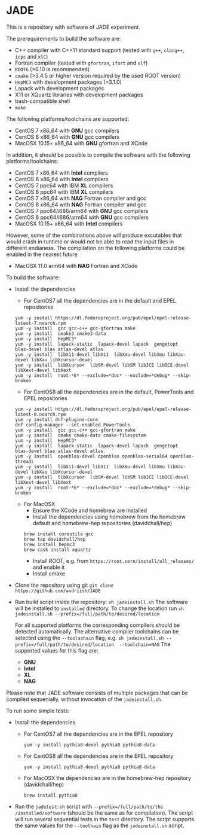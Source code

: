 # JADE
This is a repository with software of JADE experiment.

The prerequirements to build the software are:
 
 - C++ compiler with C++11 standard support (tested with ``g++``, ``clang++``, ``icpc`` and ``xlC``)
 - Fortran compiler (tested with ``gfortran``, ``ifort`` and ``xlf``)
 - ``ROOT6`` (>6.10 is recommended)
 - ``cmake`` (>3.4.5 or higher version required by the used ROOT version)
 - ``HepMC3`` with development packages (>3.1.0)
 - Lapack with development packages 
 - X11 or XQuartz libraries with development packages
 - bash-compatible shell
 - ``make``
 
 The following platforms/toolchains are supported:
 
  - CentOS 7 x86_64 with **GNU** gcc compilers
  - CentOS 8 x86_64 with **GNU** gcc compilers
  - MacOSX 10.15+ x86_64 with **GNU** gfortran and XCode
  
  In addition, it should be possible to compile the software  with the following platforms/toolchains:
  
  - CentOS 7 x86_64 with **Intel** compilers
  - CentOS 8 x86_64 with **Intel** compilers
  - CentOS 7 ppc64 with IBM **XL** compilers
  - CentOS 8 ppc64 with IBM **XL** compilers
  - CentOS 7 x86_64 with **NAG** Fortran compiler and gcc
  - CentOS 8 x86_64 with **NAG** Fortran compiler and gcc
  - CentOS 7 ppc64/i686/arm64 with **GNU** gcc compilers
  - CentOS 8 ppc64/i686/arm64 with **GNU** gcc compilers
  - MacOSX 10.15+ x86_64 with **Intel** compilers
  
  However, some of the combinations above will produce excutables that would crash in runtime or
  would not be able to read the input files in different endianess.
  The compilation on the following platforms could be enabled in the nearest future
   
   - MacOSX 11.0 arm64 with **NAG** Fortran and XCode
  
  


To build the software:
 - Install the dependencies
   - For CentOS7 all the dependencies are in the default and EPEL repositories  
    ```
    yum -y install https://dl.fedoraproject.org/pub/epel/epel-release-latest-7.noarch.rpm
    yum -y install  gcc gcc-c++ gcc-gfortran make
    yum -y install  cmake3 cmake3-data
    yum -y install  HepMC3*
    yum -y install  lapack-static  lapack-devel lapack  gengetopt  blas-devel blas atlas-devel atlas
    yum -y install  libX11-devel libX11  libXmu-devel libXmu libXau-devel libXau libXcursor-devel  
    yum -y install  libXcursor  libSM-devel libSM libICE libICE-devel libXext-devel libXext
    yum -y install  root-*6* --exclude=*doc* --exclude=*debug* --skip-broken
    ```
   - For CentOS8 all the dependencies are in the default, PowerTools and EPEL repositories  
    ```
    yum -y install https://dl.fedoraproject.org/pub/epel/epel-release-latest-8.noarch.rpm
    yum -y install dnf-plugins-core
    dnf config-manager --set-enabled PowerTools
    yum -y install  gcc gcc-c++ gcc-gfortran make
    yum -y install  cmake cmake-data cmake-filesystem
    yum -y install  HepMC3*
    yum -y install  lapack-static  lapack-devel lapack  gengetopt  blas-devel blas atlas-devel atlas  
    yum -y install  openblas-devel openblas openblas-serial64 openblas-threads
    yum -y install  libX11-devel libX11  libXmu-devel libXmu libXau-devel libXau libXcursor-devel  
    yum -y install  libXcursor  libSM-devel libSM libICE libICE-devel libXext-devel libXext
    yum -y install  root-*6* --exclude=*doc* --exclude=*debug* --skip-broken
    ```
   - For MacOSX
     - Ensure the XCode and homebrew are installed
     - Install the dependencies using homebrew from the homebrew default and homebrew-hep repositories (davidchall/hep)
      ```
      brew install coreutils gcc
      brew tap davidchall/hep
      brew install hepmc3
      brew cask install xquartz
      ```
     - Install ROOT, e.g. from  `https://root.cern/install/all_releases/` and enable it
     - Install cmake
       
- Clone the repository using git 
     ``git clone https://github.com/andriish/JADE``
    
- Run build script inside the repository:
    `` sh jadeinstall.sh `` 
    The software will be installed to ``installed`` directory.
    To change the location run ``sh jadeinstall.sh --prefix=/full/path/to/desired/location``

    For all supported platforms the corresponding compilers should be detected automatically.
    The alternative compiler toolchains can be selected using the ``--toolschain`` flag, e.g.
     ``sh jadeinstall.sh --prefix=/full/path/to/desired/location  --toolchain=NAG`` 
    The supported values for this flag are:
      
     - **GNU** 
     - **Intel** 
     - **XL** 
     - **NAG** 
    
Please note that JADE software consists of multiple packages that can be compiled sequenially, 
without invocation of the ``jadeinstall.sh``.

To run some simple tests:

 - Install the dependencies
   - For CentOS7 all the dependencies are in the EPEL repository  
     ```
     yum -y install pythia8-devel pythia8 pythia8-data
     ```
   - For CentOS8 all the dependencies are in the EPEL repository
     ```
     yum -y install pythia8-devel pythia8 pythia8-data
     ```
   - For MacOSX the dependencies are in the homebrew-hep repository (davidchall/hep)
     ```
     brew install pythia8
     ```    
    
 - Run the ``jadetest.sh`` script with ``--prefix=/full/path/to/the /installed/software`` (should be the same as for compilation). 
   The script will  run several sequential tests in the `test` directory.
   The script supports the same values for the ``--toolhain`` flag as the ``jadeinstall.sh`` script.


